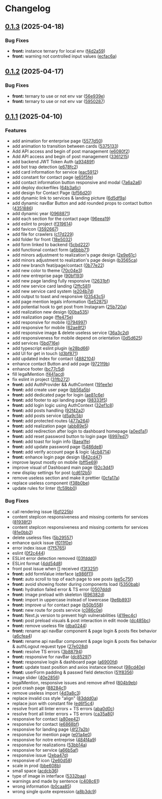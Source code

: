 # Changelog

## [0.1.3](https://github.com/bricetoffolon/toffolon-peinture-deco.fr/compare/toffolon-front-v0.1.2...toffolon-front-v0.1.3) (2025-04-18)


### Bug Fixes

* **front:** instance ternary for local env ([f4d2a59](https://github.com/bricetoffolon/toffolon-peinture-deco.fr/commit/f4d2a59805d845025a91c43a3bb69b9c5caecf1e))
* **front:** warning not controlled input values ([ecfac6a](https://github.com/bricetoffolon/toffolon-peinture-deco.fr/commit/ecfac6a2ca3902ba677c3e0545773716ec40030b))

## [0.1.2](https://github.com/bricetoffolon/toffolon-peinture-deco.fr/compare/toffolon-front-v0.1.1...toffolon-front-v0.1.2) (2025-04-17)


### Bug Fixes

* **front:** ternary to use or not env var ([56e939e](https://github.com/bricetoffolon/toffolon-peinture-deco.fr/commit/56e939ee1f83508e2320ed59072b0411a5cbd72c))
* **front:** ternary to use or not env var ([5950287](https://github.com/bricetoffolon/toffolon-peinture-deco.fr/commit/59502877c43cf5cf1347b94010e8217b06c26b7a))

## [0.1.1](https://github.com/bricetoffolon/toffolon-peinture-deco.fr/compare/toffolon-front-v0.1.0...toffolon-front-v0.1.1) (2025-04-10)


### Features

* add animation for enterprise page ([5577d50](https://github.com/bricetoffolon/toffolon-peinture-deco.fr/commit/5577d5005758773e798f1face6fe32ec4bafcd0b))
* add animation to transition between cards ([5375133](https://github.com/bricetoffolon/toffolon-peinture-deco.fr/commit/53751330d9133368eb5556e3d3ee710cc562a5ca))
* Add API access and begin of post management ([e6080f2](https://github.com/bricetoffolon/toffolon-peinture-deco.fr/commit/e6080f2aeede317197ea703104f8e268ba67c3ea))
* Add API access and begin of post management ([3361215](https://github.com/bricetoffolon/toffolon-peinture-deco.fr/commit/336121535c2a979f99ce72f8948f2d0ddf261938))
* add backend JWT Token Auth ([a93489f](https://github.com/bricetoffolon/toffolon-peinture-deco.fr/commit/a93489ff1604e0c6495e34a53e2401adc901a8c6))
* add bot trap detection ([e678fc2](https://github.com/bricetoffolon/toffolon-peinture-deco.fr/commit/e678fc2492322a0d48d8ecde48a088951a0ac14d))
* add card information for service ([eac5912](https://github.com/bricetoffolon/toffolon-peinture-deco.fr/commit/eac591297390c64897ed4bc24d191379058157cc))
* add constant for contact page ([e65f5fe](https://github.com/bricetoffolon/toffolon-peinture-deco.fr/commit/e65f5fef738746049c13d9c155cac2d094cb052b))
* add contact information button responsive and modal ([7a6a2a6](https://github.com/bricetoffolon/toffolon-peinture-deco.fr/commit/7a6a2a6480f9bf02b83a10cd1d4c152d3d72e0ba))
* add deploy dockerfiles ([64b3a6c](https://github.com/bricetoffolon/toffolon-peinture-deco.fr/commit/64b3a6cc1ffab7b37ef1d852b65b79243f81b7a6))
* add design for Contact Page ([bf56d20](https://github.com/bricetoffolon/toffolon-peinture-deco.fr/commit/bf56d20d647189f89a3c917b4f51d2ef41d30102))
* add dynamic link to services & landing picture ([6d5df9a](https://github.com/bricetoffolon/toffolon-peinture-deco.fr/commit/6d5df9a7b6121b79ffb28b90643bf7b563c131f3))
* add dynamic navBar Button and add rounded props to contact button ([4351886](https://github.com/bricetoffolon/toffolon-peinture-deco.fr/commit/43518867dbca2fc1a3b65f3de5db621256a08e4c))
* add dynamic year ([0968871](https://github.com/bricetoffolon/toffolon-peinture-deco.fr/commit/0968871157a82829c6e42b033530b4e9514360e4))
* add each section for the contact page ([96eea19](https://github.com/bricetoffolon/toffolon-peinture-deco.fr/commit/96eea194d01be82c5189f3058172c8fdf16b98b5))
* add eslint to project ([f319614](https://github.com/bricetoffolon/toffolon-peinture-deco.fr/commit/f319614ac6d5c66424428dbe02349155a2e7e0f6))
* add favicon ([3592667](https://github.com/bricetoffolon/toffolon-peinture-deco.fr/commit/35926677b7e150db5e69896fa6b195f026352a03))
* add file for crawlers ([c17d229](https://github.com/bricetoffolon/toffolon-peinture-deco.fr/commit/c17d2294cd1ec193e4250326509de5f26dd94044))
* add folder for front ([18e5032](https://github.com/bricetoffolon/toffolon-peinture-deco.fr/commit/18e50326c90552be3e2a4a955b763b67f1fdf7ba))
* add form linked to backend ([5cbd222](https://github.com/bricetoffolon/toffolon-peinture-deco.fr/commit/5cbd2220487d678c1c4563e1194d63523002f18a))
* add functional contact form ([a6bbb71](https://github.com/bricetoffolon/toffolon-peinture-deco.fr/commit/a6bbb7110c3c0464f395d8f089f3f1a384490049))
* add minors adjustment to realization's page design ([2e9e61c](https://github.com/bricetoffolon/toffolon-peinture-deco.fr/commit/2e9e61c2324786d2ab4b4d5a77a059a7ea1a93d4))
* add minors adjustment to realization's page design ([b3565ca](https://github.com/bricetoffolon/toffolon-peinture-deco.fr/commit/b3565ca0cbaa9dae24d102538d599aae1a8af33c))
* add new branch feat/page/contact ([0b77e22](https://github.com/bricetoffolon/toffolon-peinture-deco.fr/commit/0b77e223821b9e6de38fb22c31ddf01833245062))
* add new color to theme ([70c04e3](https://github.com/bricetoffolon/toffolon-peinture-deco.fr/commit/70c04e39950fe9bd0eed9b870cce483aae4b6656))
* add new entreprise page ([90bf193](https://github.com/bricetoffolon/toffolon-peinture-deco.fr/commit/90bf193e9749b9707380744441b9477cec25338a))
* add new page landing fully responsive ([12631bf](https://github.com/bricetoffolon/toffolon-peinture-deco.fr/commit/12631bf2305833bc32c60f3a80e0d9f5d9b554e0))
* add new service card landing ([2ffc581](https://github.com/bricetoffolon/toffolon-peinture-deco.fr/commit/2ffc5815a0e6395137f3361724d0dc4b91d13670))
* add new service card system ([e204b7d](https://github.com/bricetoffolon/toffolon-peinture-deco.fr/commit/e204b7db44f3cd628050d6e19385ef6c7299774e))
* add output to toast and responsive ([03543c5](https://github.com/bricetoffolon/toffolon-peinture-deco.fr/commit/03543c5f3ac4edba1e0580618ba13bcd6135b226))
* add page mention legals information ([5e52875](https://github.com/bricetoffolon/toffolon-peinture-deco.fr/commit/5e52875267be9293030b69c00f613676f3bbd052))
* add potential hook to get post from Instagram ([25b720a](https://github.com/bricetoffolon/toffolon-peinture-deco.fr/commit/25b720afda9509e4107df916eec82410976316f8))
* add realization new design ([00ba535](https://github.com/bricetoffolon/toffolon-peinture-deco.fr/commit/00ba535de77e16ad840870bd2816f8c3a684ed64))
* add realization page ([ffe475e](https://github.com/bricetoffolon/toffolon-peinture-deco.fr/commit/ffe475edb798e0facbf81ea46eeee10fb15db243))
* add responsive for mobile ([0794997](https://github.com/bricetoffolon/toffolon-peinture-deco.fr/commit/0794997d50d5479fccde3a8d38a51b773ccfdb42))
* add responsive for mobile ([62ae8f2](https://github.com/bricetoffolon/toffolon-peinture-deco.fr/commit/62ae8f266e16050d0cbc18f78f4de190b0d1ee54))
* add responsive image & delete useless service ([36a3c2d](https://github.com/bricetoffolon/toffolon-peinture-deco.fr/commit/36a3c2d8a6a879b671c07baf17851326ab78ec95))
* add responsiveness for mobile depend on orientation ([0d5d625](https://github.com/bricetoffolon/toffolon-peinture-deco.fr/commit/0d5d62597cb13caef1dfe526968059faa52c6969))
* add services ([5bd716e](https://github.com/bricetoffolon/toffolon-peinture-deco.fr/commit/5bd716e42b4db25c2adcee731c84d9b73cef62ed))
* add typescript eslint plugin ([e28bd66](https://github.com/bricetoffolon/toffolon-peinture-deco.fr/commit/e28bd6664f9440934d3b24981e4ff861aa919fcb))
* add UI for get in touch ([d3bf871](https://github.com/bricetoffolon/toffolon-peinture-deco.fr/commit/d3bf871da3556a54ae437cc94451c28abe06b759))
* add updated index for contact ([4882104](https://github.com/bricetoffolon/toffolon-peinture-deco.fr/commit/48821046a59b267f628aeae99407ea3ecc22d17e))
* enhance contact Button and add page ([9721f9b](https://github.com/bricetoffolon/toffolon-peinture-deco.fr/commit/9721f9bc9bec98a3c4d9e4fb26b8832227457d3d))
* enhance footer ([bc77c5d](https://github.com/bricetoffolon/toffolon-peinture-deco.fr/commit/bc77c5d315a647eabfbc6a34927a7a5146ce5a9a))
* fill legalMention ([f441acd](https://github.com/bricetoffolon/toffolon-peinture-deco.fr/commit/f441acdb1a68c406da8db7f7c9095ff9cf55b44b))
* fix eslint in project ([31fb272](https://github.com/bricetoffolon/toffolon-peinture-deco.fr/commit/31fb272ec6cf2996fea8b52d898c98882569252d))
* **front:** add AuthProvider && AuthContent ([191ee1e](https://github.com/bricetoffolon/toffolon-peinture-deco.fr/commit/191ee1eec2206894da58ec9d80b21d8304b79332))
* **front:** add create user page ([bb56a5b](https://github.com/bricetoffolon/toffolon-peinture-deco.fr/commit/bb56a5bf6d86090f211fcac38e1531631a3998ee))
* **front:** add dedicated page for login ([ae81c6e](https://github.com/bricetoffolon/toffolon-peinture-deco.fr/commit/ae81c6ef3ebef983bc0951458144935686be25b4))
* **front:** add footer to api landing page ([98333f5](https://github.com/bricetoffolon/toffolon-peinture-deco.fr/commit/98333f5fbc9588601d04cad44cc37e2513e0ed44))
* **front:** add login logic using AuthContext ([32ef1c8](https://github.com/bricetoffolon/toffolon-peinture-deco.fr/commit/32ef1c8110101ba45e8ecdeff5ef2537a31006d9))
* **front:** add posts handling ([92f42a2](https://github.com/bricetoffolon/toffolon-peinture-deco.fr/commit/92f42a212752440d2e7d3edea18282e9395c53b1))
* **front:** add posts service ([d5a9c5b](https://github.com/bricetoffolon/toffolon-peinture-deco.fr/commit/d5a9c5b3ab33cbd4539771896b8d05f64abc90a9))
* **front:** add protected routes ([477a264](https://github.com/bricetoffolon/toffolon-peinture-deco.fr/commit/477a26450994f42574259fb8dc8249feb83a0b9a))
* **front:** add realization page ([abb89e5](https://github.com/bricetoffolon/toffolon-peinture-deco.fr/commit/abb89e5a9ba0fd466e60f36636a3ae1c507a85f4))
* **front:** add redirection after login to dashboard homepage ([a0ed1a1](https://github.com/bricetoffolon/toffolon-peinture-deco.fr/commit/a0ed1a191844ffa3e81f7df7c7c6fa0149fc45f0))
* **front:** add reset password button to login page ([6997ed7](https://github.com/bricetoffolon/toffolon-peinture-deco.fr/commit/6997ed7419a26660af5971f9f6ea29f6012cd8c0))
* **front:** add toast for login info ([8aea1fe](https://github.com/bricetoffolon/toffolon-peinture-deco.fr/commit/8aea1fe6ef604efec8ad0ded46ff9ba3dc8b45b7))
* **front:** add update password page ([5486de8](https://github.com/bricetoffolon/toffolon-peinture-deco.fr/commit/5486de8a98c879068b3d6cf56ce2917b35944f48))
* **front:** add verify account page & logic ([4cb8714](https://github.com/bricetoffolon/toffolon-peinture-deco.fr/commit/4cb8714642734ffb8fec218112ef016de337da70))
* **front:** enhance login page design ([842cd47](https://github.com/bricetoffolon/toffolon-peinture-deco.fr/commit/842cd4711630c7051e0ca8d101d9233aa6f230d9))
* improve layout mostly on mobile ([bff5e69](https://github.com/bricetoffolon/toffolon-peinture-deco.fr/commit/bff5e69f81c599efb12b6c15d480262aa3a7ef8f))
* improve visual of Dashboard main page ([92c3d41](https://github.com/bricetoffolon/toffolon-peinture-deco.fr/commit/92c3d41a4ededa3aca81abbd0d90d36a92f0e1e3))
* new display settings for post ([cd612b5](https://github.com/bricetoffolon/toffolon-peinture-deco.fr/commit/cd612b521c43aff84b75900ad76650ca4f5d11ae))
* remove useless section and make it prettier ([0cfa17a](https://github.com/bricetoffolon/toffolon-peinture-deco.fr/commit/0cfa17aa32db175381a8cb56863d79f50110995d))
* replace useless component ([f38b0be](https://github.com/bricetoffolon/toffolon-peinture-deco.fr/commit/f38b0be9ccf268221eee23285107f22c4d30fa0a))
* update rules for linter ([fc59bb0](https://github.com/bricetoffolon/toffolon-peinture-deco.fr/commit/fc59bb0814fa13ad5cc9e89c078669eb4956960f))


### Bug Fixes

* call rendering issue ([6d1225b](https://github.com/bricetoffolon/toffolon-peinture-deco.fr/commit/6d1225b998f81c76d4a3b794145b98b8d7c56445))
* content stepIcon responsiveness and missing contents for services ([81938f2](https://github.com/bricetoffolon/toffolon-peinture-deco.fr/commit/81938f2864fb1144d6c164f32649b8dadda6e041))
* content stepIcon responsiveness and missing contents for services ([81e0bb2](https://github.com/bricetoffolon/toffolon-peinture-deco.fr/commit/81e0bb2e87292cedfb6684dec7a4463d2aaf80be))
* delete useless files ([5b29557](https://github.com/bricetoffolon/toffolon-peinture-deco.fr/commit/5b29557f4c0fc15fb6761a69df9114e79d064f29))
* enhance quick issue ([f011f0e](https://github.com/bricetoffolon/toffolon-peinture-deco.fr/commit/f011f0e0786664e4551d8d9c36cd8486b35f0956))
* error index issue ([f7f5765](https://github.com/bricetoffolon/toffolon-peinture-deco.fr/commit/f7f5765f4f65d46d86af987092fb59e60e54f814))
* eslint ([0f2c444](https://github.com/bricetoffolon/toffolon-peinture-deco.fr/commit/0f2c4444ee6b17af718236791b5be2dafbee0ec6))
* ESLint error detection removed ([03fddd0](https://github.com/bricetoffolon/toffolon-peinture-deco.fr/commit/03fddd0b76499b3c808ec62327455e612f3454a1))
* ESLint format ([4dd54d8](https://github.com/bricetoffolon/toffolon-peinture-deco.fr/commit/4dd54d86de0dd4ee72cb3d642c2248e8eb9b2d62))
* front post issue when [] received ([f3f325f](https://github.com/bricetoffolon/toffolon-peinture-deco.fr/commit/f3f325ff9a13b10a0ad790831c611b8f09988ec9))
* **front:** add formValue interface ([e986f11](https://github.com/bricetoffolon/toffolon-peinture-deco.fr/commit/e986f11df0dbafd75cea52e669012b73d85cdb6f))
* **front:** auto scroll to top of each page to see posts ([ee5c75f](https://github.com/bricetoffolon/toffolon-peinture-deco.fr/commit/ee5c75fc3ed90f770b309eb0d36bea1a68b373dc))
* **front:** avoid showing footer during components load ([5350bab](https://github.com/bricetoffolon/toffolon-peinture-deco.fr/commit/5350babdbd0bfbfce76334be204c0687fe63b9ee))
* **front:** hydration failed error & TS error ([0507ddd](https://github.com/bricetoffolon/toffolon-peinture-deco.fr/commit/0507ddde4fc83d7e10c3ce280ee22f5a2a983503))
* **front:** image preload with skeleton ([696382d](https://github.com/bricetoffolon/toffolon-peinture-deco.fr/commit/696382d9e42471679855a8e2a2ebf0a0e6e0ce6d))
* **front:** import in uppercase instead of lowercase ([9e6b893](https://github.com/bricetoffolon/toffolon-peinture-deco.fr/commit/9e6b8935b3adb98130d39ca42c0d6f523a3158c9))
* **front:** improve ui for contact page ([b50b558](https://github.com/bricetoffolon/toffolon-peinture-deco.fr/commit/b50b55801bfe5281a257ea2552a3582b23c78376))
* **front:** new route for posts service ([c086c0e](https://github.com/bricetoffolon/toffolon-peinture-deco.fr/commit/c086c0ef75676941ca3bc1804f7101c7a9c7805c))
* **front:** Next.js version to prevent high vulnerabilities ([419ec4c](https://github.com/bricetoffolon/toffolon-peinture-deco.fr/commit/419ec4cba264efe9c5811bca4db3a091cf6191e0))
* **front:** post preload visuals & post interaction in edit mode ([dc485bc](https://github.com/bricetoffolon/toffolon-peinture-deco.fr/commit/dc485bca7f5e6e29ab76ce8da2cd4d0fce92bdb1))
* **front:** remove useless file ([dba0244](https://github.com/bricetoffolon/toffolon-peinture-deco.fr/commit/dba0244db2bc572a6afa82a55bf5290314f7ca14))
* **front:** rename api navBar component & page login & posts flex behavior ([a6cfea4](https://github.com/bricetoffolon/toffolon-peinture-deco.fr/commit/a6cfea4cc603df8958215bc7264f970d96efeae0))
* **front:** rename api navBar component & page login & posts flex behavior & authLogout request type ([27e028d](https://github.com/bricetoffolon/toffolon-peinture-deco.fr/commit/27e028d3b394bc529abc174c9b38860d7fefd878))
* **front:** resolve TS errors ([3b88794](https://github.com/bricetoffolon/toffolon-peinture-deco.fr/commit/3b887944623ec40e1708f63e224142af4bf4b899))
* **front:** responsive for navBar ([dc85297](https://github.com/bricetoffolon/toffolon-peinture-deco.fr/commit/dc852975699dd11e53a5ac21955b9fe9d96ae9a0))
* **front:** responsive login & dashboard page ([a6900fd](https://github.com/bricetoffolon/toffolon-peinture-deco.fr/commit/a6900fdd97792f29025acd1ad55687d86de46de6))
* **front:** update toast position and axios instance timeout ([98cd40e](https://github.com/bricetoffolon/toffolon-peinture-deco.fr/commit/98cd40eee4919e42b3e546e0e00096c278476d6f))
* **front:** userForm padding & passwd field detection ([51f8356](https://github.com/bricetoffolon/toffolon-peinture-deco.fr/commit/51f835649eefb25dd10aa2cfc0546c21c8db4aa0))
* image slider ([40e2856](https://github.com/bricetoffolon/toffolon-peinture-deco.fr/commit/40e28561180f033947a2b6c3ef2369545073b3ad))
* legalMention, responsive issues and remove alfred ([804b9eb](https://github.com/bricetoffolon/toffolon-peinture-deco.fr/commit/804b9ebe7cbef7dc45fa4c4592f28c20bf064830))
* post crash page ([88284c1](https://github.com/bricetoffolon/toffolon-peinture-deco.fr/commit/88284c18d8b108a85753d9c5c270fd1a806b1ebf))
* remove useless import ([4d3a8c3](https://github.com/bricetoffolon/toffolon-peinture-deco.fr/commit/4d3a8c327bf0b8bcdb62fc882d8686f5d196c16e))
* replace invalid css style "align" ([83ddd0a](https://github.com/bricetoffolon/toffolon-peinture-deco.fr/commit/83ddd0aac655fb959f53063e7f82134136d134a1))
* replace json with constant file ([ed6f5c4](https://github.com/bricetoffolon/toffolon-peinture-deco.fr/commit/ed6f5c4215ec09bd88ec692d58a36ffe33e46164))
* resolve front all linter errors + TS errors ([aba0d0c](https://github.com/bricetoffolon/toffolon-peinture-deco.fr/commit/aba0d0c65c0841c560e55063aa7caac86d408c4a))
* resolve front all linter errors + TS errors ([ca35a80](https://github.com/bricetoffolon/toffolon-peinture-deco.fr/commit/ca35a80273261a73ef0196cf1dc153853c9c429f))
* responsive for contact ([a80ee42](https://github.com/bricetoffolon/toffolon-peinture-deco.fr/commit/a80ee42e219b080a4ed211c55439c67359b2f317))
* responsive for contact ([e6868bf](https://github.com/bricetoffolon/toffolon-peinture-deco.fr/commit/e6868bfbfdbcd6a29cd55dd28f315780cca97e00))
* responsive for landing page ([4f27a2b](https://github.com/bricetoffolon/toffolon-peinture-deco.fr/commit/4f27a2be4c05ea7d9cc033c4274fae1362ad240b))
* responsive for mention page ([e01a4e0](https://github.com/bricetoffolon/toffolon-peinture-deco.fr/commit/e01a4e0a86d1193872f17df318ede06d7dc28359))
* responsive for notre entreprise ([484f4a9](https://github.com/bricetoffolon/toffolon-peinture-deco.fr/commit/484f4a975fac2b8a1eddb647e5d44f548dc3e15a))
* responsive for realizations ([53bb14a](https://github.com/bricetoffolon/toffolon-peinture-deco.fr/commit/53bb14a64412e43a2a9be464da2a5bbd2cd53198))
* responsive for service ([a66b5af](https://github.com/bricetoffolon/toffolon-peinture-deco.fr/commit/a66b5afce9a717c54cc8341f9a84fb52d8cd1ad6))
* responsive issue ([2eba47d](https://github.com/bricetoffolon/toffolon-peinture-deco.fr/commit/2eba47d309f56e948e1406332408d7d1423cc02b))
* responsive of icon ([2e60d58](https://github.com/bricetoffolon/toffolon-peinture-deco.fr/commit/2e60d5806b6df27a0e514701fba5d74968df0e58))
* scale in prod ([bbe608b](https://github.com/bricetoffolon/toffolon-peinture-deco.fr/commit/bbe608b2108cb0dbbbacb1e116d809f698b514c4))
* small space ([acdcb36](https://github.com/bricetoffolon/toffolon-peinture-deco.fr/commit/acdcb3661d087d8356bb325fc1e75a953c460569))
* type of image in interface ([5332baa](https://github.com/bricetoffolon/toffolon-peinture-deco.fr/commit/5332baa648ee0bee9d79eab950fe7cb678af3aac))
* warnings and made by sentence ([c408c61](https://github.com/bricetoffolon/toffolon-peinture-deco.fr/commit/c408c61a421ec150e9aec06abfee52f738b184fc))
* wrong information ([b0caa85](https://github.com/bricetoffolon/toffolon-peinture-deco.fr/commit/b0caa858ed9dc9717689ca0614508c6301a9089c))
* wrong single quote expression ([a8b3dc9](https://github.com/bricetoffolon/toffolon-peinture-deco.fr/commit/a8b3dc996b26b0842d4b59dc89a87bf4c48dfcf5))
